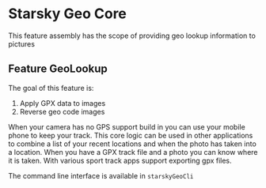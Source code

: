 # Starsky Geo Core

This feature assembly has the scope of providing geo lookup information to pictures

## Feature GeoLookup

The goal of this feature is:
1. Apply GPX data to images
2. Reverse geo code images

When your camera has no GPS support build in you can use your mobile phone to keep your track. This core logic can be used in other applications to combine a list of your recent locations and when the photo has taken into a location. When you have a GPX track file and a photo you can know where it is taken. With various sport track apps support exporting gpx files.

The command line interface is available in `starskyGeoCli`
